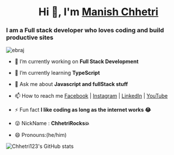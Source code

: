<!-- ![Banner](Banner.png) -->

<h1 align="center">Hi 👋, I'm <a href="https://full-stack-website12.herokuapp.com/">Manish Chhetri</a></h1>
<h3>I am a <b> Full stack developer </b> who loves coding and build productive sites</h3>

<p align="left"> <img src="https://komarev.com/ghpvc/?username=chhetri123&label=Profile%20views&color=0e75b6&style=flat" alt="ebraj" /> </p>

- 🔭 I’m currently working on **Full Stack Development**

- 🌱 I’m currently learning **TypeScript**

- 💬 Ask me about **Javascript and fullStack stuff**

- 📫 How to reach me [Facebook](https://www.facebook.com/ChhetriRocks15) |
  [Instagram](https://www.instagram.com/chhetri_monu_1/) |
  [LinkedIn](https://www.linkedin.com/in/chhetri-don-5bb9391aa/) |
  [YouTube](https://www.youtube.com/channel/UCFbbHb96x4juo4AhGtlz8Iw)

- ⚡ Fun fact **I like coding as long as the internet works 😂**
  
- 😜 NickName : **ChhetriRocks💥**

- 😄 Pronouns:(he/him)

![Chhetri123's GitHub stats](https://github-readme-stats.vercel.app/api?username=chhetri123&show_icons=true&theme=omni)
